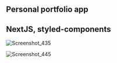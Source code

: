 ## Personal portfolio app

## NextJS, styled-components

![Screenshot_435](https://user-images.githubusercontent.com/43748738/226750025-5f2e98ad-34ea-4748-9761-1c7cfd22fd5d.png)

![Screenshot_445](https://user-images.githubusercontent.com/43748738/226750071-308871f2-fae7-4dc0-8437-d339dadd9985.png)
